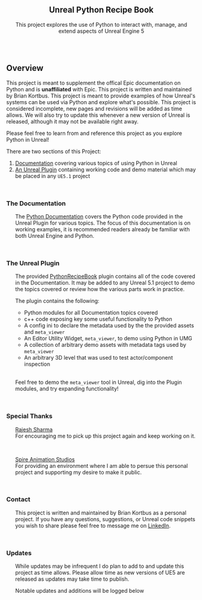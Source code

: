 <br></br>

<h2 align="center">Unreal Python Recipe Book</h2>

<p align="center">
This project explores the use of Python to interact with, manage, and extend aspects of Unreal Engine 5
</p>
<br>



<br>

## Overview

This project is meant to supplement the offical Epic documentation on Python and is
**unaffiliated** with Epic. This project is written and maintained by Brian Kortbus.
This project is meant to provide examples of how Unreal's systems can be used via Python 
and explore what's possible. This project is considered incomplete, new pages and revisions 
will be added as time allows. We will also try to update this whenever
a new version of Unreal is released, although it may not be available right away.

Please feel free to learn from and reference this project as you explore Python in Unreal!


There are two sections of this Project:
1) [Documentation](./documentation) covering various topics of using Python in Unreal
2) [An Unreal Plugin](./unreal_plugin/PythonRecipeBook) containing working code and demo material 
which may be placed in any `UE5.1` project

<br>




### The Documentation
<ul>

The [Python Documentation](./documentation) covers the Python code provided in the Unreal Plugin for various topics. 
The focus of this documentation is on working examples, it is recommended readers already be familiar with both Unreal Engine and Python.

</ul>
<br>




### The Unreal Plugin
<ul>

The provided [PythonRecipeBook](./unreal_plugin/PythonRecipeBook) plugin contains all of the code covered in the Documentation.
It may be added to any Unreal 5.1 project to demo the topics covered or review how the various parts work in practice.

The plugin contains the following:

- Python modules for all Documentation topics covered
- c++ code exposing key some useful functionality to Python
- A config ini to declare the metadata used by the the provided assets and `meta_viewer`
- An Editor Utility Widget, `meta_viewer`, to demo using Python in UMG
- A collection of arbitrary demo assets with metadata tags used by `meta_viewer`
- An arbitrary 3D level that was used to test actor/component inspection

<br>

Feel free to demo the `meta_viewer` tool in Unreal, dig into the Plugin modules, and try expanding functionality!

</ul>
<br>




### Special Thanks

<ul>

[Rajesh Sharma](https://www.linkedin.com/in/rajeshxsharma) <br>
For encouraging me to pick up this project again and keep working on it.

<br>

[Spire Animation Studios](https://spirestudios.com/) <br>
For providing an environment where I am able to persue this personal project and supporting my desire to make it public.

</ul>
<br>




### Contact

<ul>
  
This project is written and maintained by Brian Kortbus as a personal project. If you have any questions, suggestions,
or Unreal code snippets you wish to share please feel free to message me on [LinkedIn](https://www.linkedin.com/in/bkortbus/).


</ul>
<br>





### Updates

<ul>

While updates may be infrequent I do plan to add to and update this project as time allows. 
Please allow time as new versions of UE5 are released as updates may take time to publish.

Notable updates and additions will be logged below

</ul>
